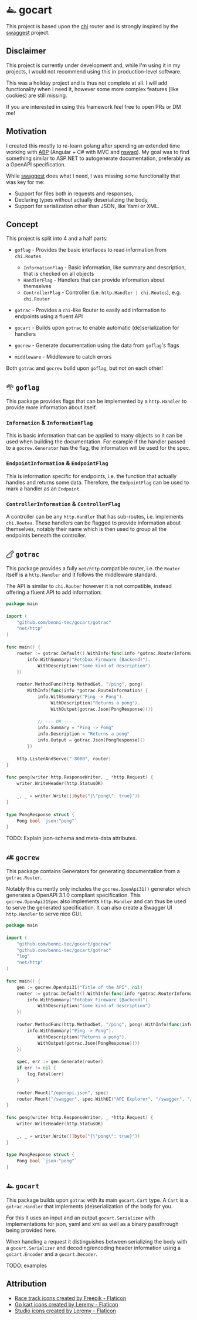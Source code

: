 # <img src=".github/gokart.png" style="height: 1em; position: relative; top: 0.15em"> gocart

This project is based upon the [chi](https://github.com/go-chi/chi) router 
and is strongly inspired by the [swaggest](https://github.com/swaggest/rest) project.

## Disclaimer
This project is currently under development and, while I'm using it in my projects, 
I would not recommend using this in production-level software.

This was a holiday project and is thus not complete at all. I will add functionality when I need it, 
however some more complex features (like cookies) are still missing.

If you are interested in using this framework feel free to open PRs or DM me!

## Motivation
I created this mostly to re-learn golang after spending an extended time working with [ABP](https://abp.io/) 
(Angular + C# with MVC and [nswag](https://github.com/RicoSuter/NSwag)). 
My goal was to find something similar to ASP.NET to autogenerate documentation, preferably as a OpenAPI specification.

While [swaggest](https://github.com/swaggest/rest) does what I need, I was missing some functionality that was key for me:
- Support for files both in requests and responses,
- Declaring types without actually deserializing the body,
- Support for serialization other than JSON, like Yaml or XML.

## Concept
This project is split into 4 and a half parts:
- `goflag` - Provides the basic interfaces to read information from `chi.Routes`
  - `InformationFlag` - Basic information, like summary and description, that is checked on all objects
  - `HandlerFlag` - Handlers that can provide information about themselves
  - `ControllerFlag` - Controller (i.e. `http.Handler | chi.Routes`), e.g. `chi.Router`
- `gotrac` - Provides a `chi`-like Router to easily add information to endpoints using a fluent API
- `gocart` - Builds upon `gotrac` to enable automatic (de)serialization for handlers
- `gocrew` - Generate documentation using the data from `goflag`'s flags


- `middleware` - Middleware to catch errors

Both `gotrac` and `gocrew` build upon `goflag`, but not on each other! 

## <img src=".github/flag.png" style="height: 1em; position: relative; top: 0.15em"> `goflag`
This package provides flags that can be implemented by a `http.Handler` to provide more information about itself.

### `Information` & `InformationFlag`
This is basic information that can be applied to many objects so it can be used when building the documentation.
For example if the handler passed to a `gocrew.Generator` has the flag, the information will be used for the spec.

### `EndpointInformation` & `EndpointFlag`
This is information specific for endpoints, i.e. the function that actually handles and returns some data.
Therefore, the `EndpointFlag` can be used to mark a handler as an `Endpoint`.

### `ControllerInformation` & `ControllerFlag`
A controller can be any `http.Handler` that has sub-routes, i.e. implements `chi.Routes`. 
These handlers can be flagged to provide information about themselves, 
notably their name which is then used to group all the endpoints beneath the controller.

## <img src=".github/race-track.png" style="height: 1em; position: relative; top: 0.15em"> `gotrac`
This package provides a fully `net/http` compatible router, i.e. the `Router` itself is a `http.Handler`
and it follows the middleware standard.

The API is similar to `chi.Router` however it is not compatible, instead offering a fluent API to add information:

```go
package main

import (
	"github.com/benni-tec/gocart/gotrac"
	"net/http"
)

func main() {
	router := gotrac.Default().WithInfo(func(info *gotrac.RouterInformation) {
		info.WithSummary("Fotobox Firmware (Backend)").
			WithDescription("some kind of description")
	})

	router.MethodFunc(http.MethodGet, "/ping", pong).
		WithInfo(func(info *gotrac.RouteInformation) {
            info.WithSummary("Ping -> Pong"). 
                 WithDescription("Returns a pong").
                 WithOutput(gotrac.Json[PongResponse]())
			
			// --- OR ---
			info.Summary = "Ping -> Pong"
			info.Description = "Returns a pong"
			info.Output = gotrac.Json[PongResponse]()
        })
	
	http.ListenAndServe(":8080", router)
}

func pong(writer http.ResponseWriter, _ *http.Request) {
	writer.WriteHeader(http.StatusOK)

	_, _ = writer.Write([]byte("{\"pong\": true}"))
}

type PongResponse struct {
	Pong bool `json:"pong"`
}
```

TODO: Explain json-schema and meta-data attributes.

## <img src=".github/crew.png" style="height: 1em; position: relative; top: 0.15em"> `gocrew`
This package contains Generators for generating documentation from a `gotrac.Router`.

Notably this currently only includes the `gocrew.OpenApi31()` generator which generates a OpenAPI 3.1.0 compliant specification.
This `gocrew.OpenApi31Spec` also implements `http.Handler` and can thus be used to serve the generated specification.
It can also create a Swagger UI `http.Handler` to serve nice GUI.

```go
package main

import (
	"github.com/benni-tec/gocart/gocrew"
	"github.com/benni-tec/gocart/gotrac"
	"log"
	"net/http"
)

func main() {
	gen := gocrew.OpenApi31("Title of the API", nil)
	router := gotrac.Default().WithInfo(func(info *gotrac.RouterInformation) {
		info.WithSummary("Fotobox Firmware (Backend)").
			WithDescription("some kind of description")
	})

	router.MethodFunc(http.MethodGet, "/ping", pong).WithInfo(func(info *gotrac.RouteInformation) {
		info.WithSummary("Ping -> Pong").
			WithDescription("Returns a pong").
			WithOutput(gotrac.Json[PongResponse]())
	})
	
	spec, err := gen.Generate(router)
	if err != nil {
		log.Fatal(err)
	}

	router.Mount("/openapi.json", spec)
	router.Mount("/swagger", spec.WithUI("API Explorer", "/swagger", "/openapi.json", nil))
}

func pong(writer http.ResponseWriter, _ *http.Request) {
	writer.WriteHeader(http.StatusOK)

	_, _ = writer.Write([]byte("{\"pong\": true}"))
}

type PongResponse struct {
	Pong bool `json:"pong"`
}
```

## <img src=".github/gokart.png" style="height: 1em; position: relative; top: 0.15em"> `gocart`
This package builds upon `gotrac` with its main `gocart.Cart` type.
A `Cart` is a `gotrac.Handler` that implements (de)serialization of the body for you.

For this it uses an input and an output `gocart.Serializer` with implementations for json, yaml and xml
as well as a binary passthrough being provided here.

When handling a request it distinguishes between serializing the body with a `gocart.Serializer`
and decoding/encoding header information using a `gocart.Encoder` and a `gocart.Decoder`.

TODO: examples

## Attribution
- <a href="https://www.flaticon.com/free-icons/race-track" title="race track icons">Race track icons created by Freepik - Flaticon</a>
- <a href="https://www.flaticon.com/free-icons/go-kart" title="go kart icons">Go kart icons created by Leremy - Flaticon</a>
- <a href="https://www.flaticon.com/free-icons/studio" title="studio icons">Studio icons created by Leremy - Flaticon</a>